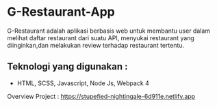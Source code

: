 # G-Restaurant-App
G-Restaurant adalah aplikasi berbasis web untuk membantu user dalam melihat daftar restaurant dari suatu API, menyukai restaurant yang diinginkan,dan melakukan review terhadap restaurant tertentu.

## Teknologi yang digunakan : 
  - HTML, SCSS, Javascript, Node Js, Webpack 4


Overview Project : https://stupefied-nightingale-6d911e.netlify.app
